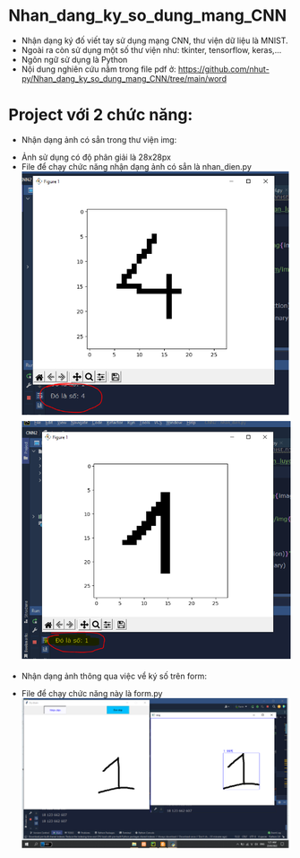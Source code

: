 # Nhan_dang_ky_so_dung_mang_CNN
- Nhận dạng ký đố viết tay sử dụng mạng CNN, thư viện dữ liệu là MNIST.
- Ngoài ra còn sử dụng một số thư viện như: tkinter, tensorflow, keras,...
- Ngôn ngữ sử dụng là Python
- Nội dung nghiên cứu nằm trong file pdf ở: https://github.com/nhut-py/Nhan_dang_ky_so_dung_mang_CNN/tree/main/word
# Project với 2 chức năng: 
- Nhận dạng ảnh có sẳn trong thư viện img:
+ Ảnh sử dụng có độ phân giải là 28x28px
+ File để chạy chức năng nhận dạng ảnh có sẳn là nhan_dien.py
![alt](https://github.com/nhut-py/Nhan_dang_ky_so_dung_mang_CNN/blob/main/picture/av2.png)
![alt](https://github.com/nhut-py/Nhan_dang_ky_so_dung_mang_CNN/blob/main/picture/av3.png)

- Nhận dạng ảnh thông qua việc vể ký số trên form:
+ File để chạy chức năng này là form.py
![alt](https://github.com/nhut-py/Nhan_dang_ky_so_dung_mang_CNN/blob/main/picture/av1.png)
